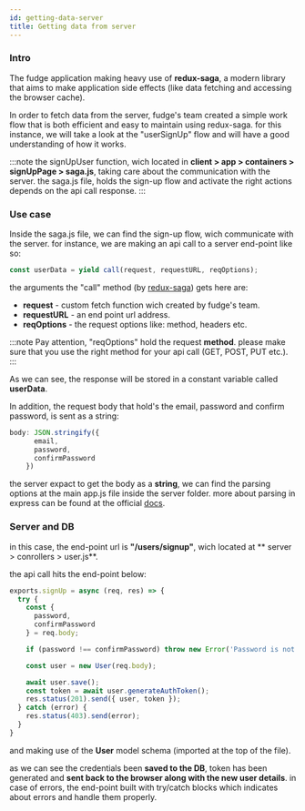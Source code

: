 ```yaml
---
id: getting-data-server
title: Getting data from server
---
```


### Intro

The fudge application making heavy use of **redux-saga**, a modern library that aims to make application side effects (like data fetching and accessing the browser cache).

In order to fetch data from the server, fudge's team created a simple work flow that is both efficient and easy to maintain using redux-saga.
for this instance, we will take a look at the "userSignUp" flow and will have a good understanding of how it works.

:::note
the signUpUser function, wich located in **client > app > containers > signUpPage > saga.js**, 
taking care about the communication with the server.
the saga.js file, holds the sign-up flow and activate the right actions depends on the api call response.
:::

### Use case

Inside the saga.js file, we can find the sign-up flow, wich communicate with the server.
for instance, we are making an api call to a server end-point like so:

```javascript
const userData = yield call(request, requestURL, reqOptions);
```

the arguments the "call" method (by [redux-saga](https://redux-saga.js.org)) gets here are:
- **request** - custom fetch function wich created by fudge's team.
- **requestURL** - an end point url address.
- **reqOptions** - the request options like: method, headers etc.

:::note
Pay attention, "reqOptions" hold the request **method**.
please make sure that you use the right method for your api call (GET, POST, PUT etc.).
:::

As we can see, the response will be stored in a constant variable called **userData**.

In addition, the request body that hold's the email, password and confirm password, is sent as a string:

```javascript
body: JSON.stringify({
      email,
      password,
      confirmPassword
    })
```

the server expact to get the body as a **string**, we can find the parsing options at the main app.js file inside the server folder. more about parsing in express can be found at the official [docs](http://expressjs.com/en/api.html#req.body).

### Server and DB

in this case, the end-point url is **"/users/signup"**, wich located at ** server > conrollers > user.js**.

the api call hits the end-point below:

```javascript
exports.signUp = async (req, res) => {
  try {
    const {
      password,
      confirmPassword
    } = req.body;

    if (password !== confirmPassword) throw new Error('Password is not matching');

    const user = new User(req.body);

    await user.save();
    const token = await user.generateAuthToken();
    res.status(201).send({ user, token });
  } catch (error) {
    res.status(403).send(error);
  }
}
```

and making use of the **User** model schema (imported at the top of the file).

as we can see the credentials been **saved to the DB**, token has been generated and **sent back to the browser along with the new user details**.
in case of errors, the end-point built with try/catch blocks which indicates about errors and handle them properly.


